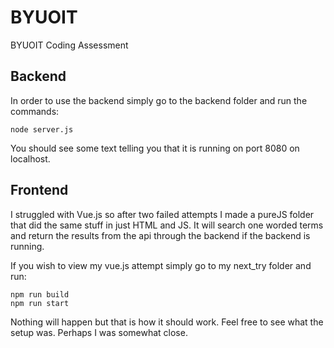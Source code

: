 # BYUOIT
BYUOIT Coding Assessment

## Backend
In order to use the backend simply go to the backend folder and run the commands:
```
node server.js
```
You should see some text telling you that it is running on port 8080 on localhost.

## Frontend
I struggled with Vue.js so after two failed attempts I made a pureJS folder that did the same stuff in just HTML and JS. It will search one worded terms and return the results from the api through the backend if the backend is running.

If you wish to view my vue.js attempt simply go to my next_try folder and run:
```
npm run build
npm run start
```
Nothing will happen but that is how it should work. Feel free to see what the setup was. Perhaps I was somewhat close.
